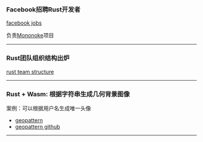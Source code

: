 ### Facebook招聘Rust开发者

[facebook jobs](https://www.facebook.com/careers/jobs/a0I1H00000LCTYYUA5/)

负责[Mononoke](https://github.com/facebookexperimental/mononoke)项目

---

### Rust团队组织结构出炉

[rust team structure](https://internals.rust-lang.org/t/rust-team-structure-revamp/6776)

---

### Rust + Wasm: 根据字符串生成几何背景图像

案例：可以根据用户名生成唯一头像

- [geopattern](https://suy.io/geopattern/)
- [geopattern github](https://github.com/suyash/geopattern)

---

